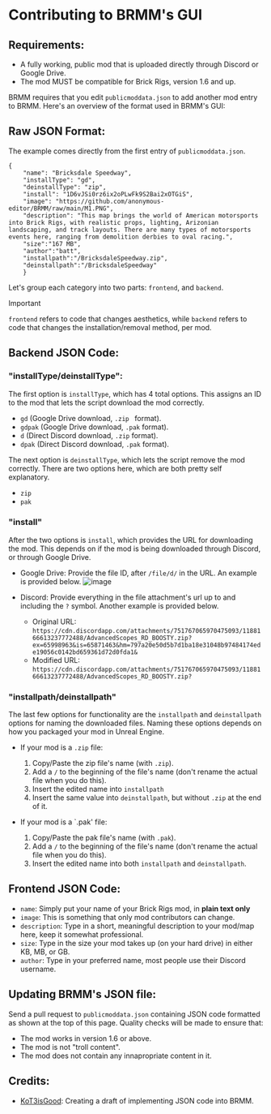 # Contributing to BRMM's GUI

## Requirements:

- A fully working, public mod that is uploaded directly through Discord or Google Drive.
- The mod MUST be compatible for Brick Rigs, version 1.6 and up.

BRMM requires that you edit `publicmoddata.json` to add another mod entry to BRMM. Here's an overview of the format used in BRMM's GUI:



## Raw JSON Format:

The example comes directly from the first entry of `publicmoddata.json`.

```
{
    "name": "Bricksdale Speedway",
    "installType": "gd",
    "deinstallType": "zip",
    "install": "1D6vJSi0rz6ix2oPLwFk9S2Bai2xOTGiS",
    "image": "https://github.com/anonymous-editor/BRMM/raw/main/M1.PNG",
    "description": "This map brings the world of American motorsports into Brick Rigs, with realistic props, lighting, Arizonian landscaping, and track layouts. There are many types of motorsports events here, ranging from demolition derbies to oval racing.",
    "size":"167 MB",
    "author":"batt",
    "installpath":"/BricksdaleSpeedway.zip",
    "deinstallpath":"/BricksdaleSpeedway"
    }
```

Let's group each category into two parts: `frontend`, and `backend`.

> [!IMPORTANT]
> `frontend` refers to code that changes aesthetics, while `backend` refers to code that changes the installation/removal method, per mod.

## Backend JSON Code:

### "installType/deinstallType":
The first option is `installType`, which has 4 total options. This assigns an ID to the mod that lets the script download the mod correctly.
- `gd` (Google Drive download, `.zip ` format).
- `gdpak` (Google Drive download, `.pak` format).
- `d` (Direct Discord download, `.zip` format).
- `dpak` (Direct Discord download, `.pak` format).

The next option is `deinstallType`, which lets the script remove the mod correctly. There are two options here, which are both pretty self explanatory.
- `zip`
- `pak`

### "install"

After the two options is `install`, which provides the URL for downloading the mod. This depends on if the mod is being downloaded through Discord, or through Google Drive.

- Google Drive: Provide the file ID, after `/file/d/` in the URL. An example is provided below.
      ![image](https://github.com/anonymous-editor/BRMM/assets/74514726/b7355507-a2c7-4a20-a6d6-5237a09087c6)

- Discord: Provide everything in the file attachment's url up to and including the `?` symbol. Another example is provided below.
    * Original URL: `https://cdn.discordapp.com/attachments/751767065970475093/1188166613237772488/AdvancedScopes_RD_BOOSTY.zip?ex=65998963&is=65871463&hm=797a20e50d5b7d1ba18e31048b97484174ede19056c0142bd659361d72d0fda1&`
    * Modified URL: `https://cdn.discordapp.com/attachments/751767065970475093/1188166613237772488/AdvancedScopes_RD_BOOSTY.zip?`

### "installpath/deinstallpath"

The last few options for functionality are the `installpath` and `deinstallpath` options for naming the downloaded files. Naming these options depends on how you packaged your mod in Unreal Engine.

- If your mod is a `.zip` file:
    1. Copy/Paste the zip file's name (with `.zip`).
    2. Add a `/` to the beginning of the file's name (don't rename the actual file when you do this).
    3. Insert the edited name into `installpath`
    4. Insert the same value into `deinstallpath`, but without `.zip` at the end of it.

- If your mod is a `.pak' file:
    1. Copy/Paste the pak file's name (with `.pak`).
    2. Add a `/` to the beginning of the file's name (don't rename the actual file when you do this).
    3. Insert the edited name into both `installpath` and `deinstallpath`.

## Frontend JSON Code:

- `name`: Simply put your name of your Brick Rigs mod, in **plain text only**
- `image`: This is something that only mod contributors can change.
- `description`: Type in a short, meaningful description to your mod/map here, keep it somewhat professional.
- `size`: Type in the size your mod takes up (on your hard drive) in either KB, MB, or GB.
- `author`: Type in your preferred name, most people use their Discord username.

## Updating BRMM's JSON file:
Send a pull request to `publicmoddata.json` containing JSON code formatted as shown at the top of this page. Quality checks will be made to ensure that:
- The mod works in version 1.6 or above.
- The mod is not "troll content".
- The mod does not contain any innapropriate content in it.

## Credits:
- [KoT3isGood](https://github.com/KoT3isGood): Creating a draft of implementing JSON code into BRMM.

